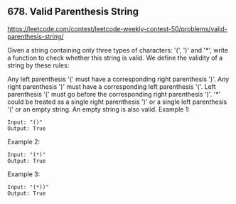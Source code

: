 ## 678. Valid Parenthesis String

https://leetcode.com/contest/leetcode-weekly-contest-50/problems/valid-parenthesis-string/

Given a string containing only three types of characters: '(', ')' and '*', write a function to check whether this string is valid. We define the validity of a string by these rules:

Any left parenthesis '(' must have a corresponding right parenthesis ')'.
Any right parenthesis ')' must have a corresponding left parenthesis '('.
Left parenthesis '(' must go before the corresponding right parenthesis ')'.
'*' could be treated as a single right parenthesis ')' or a single left parenthesis '(' or an empty string.
An empty string is also valid.
Example 1:

```
Input: "()"
Output: True
```

Example 2:

```
Input: "(*)"
Output: True
```

Example 3:

```
Input: "(*))"
Output: True
```
